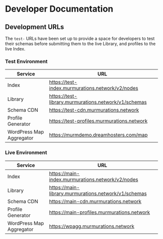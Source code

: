 # Developer Documentation

## Development URLs

The `test-` URLs have been set up to provide a space for developers to test their schemas before submitting them to the live Library, and profiles to the live Index.

### Test Environment

| Service                  | URL                                                  |
| ------------------------ | ---------------------------------------------------- |
| Index                    | https://test-index.murmurations.network/v2/nodes     |
| Library                  | https://test-library.murmurations.network/v1/schemas |
| Schema CDN               | https://test-cdn.murmurations.network                |
| Profile Generator        | https://test-profiles.murmurations.network           |
| WordPress Map Aggregator | https://murmdemo.dreamhosters.com/map                |

### Live Environment

| Service                  | URL                                                  |
| ------------------------ | ---------------------------------------------------- |
| Index                    | https://main-index.murmurations.network/v2/nodes     |
| Library                  | https://main-library.murmurations.network/v1/schemas |
| Schema CDN               | https://main-cdn.murmurations.network                |
| Profile Generator        | https://main-profiles.murmurations.network           |
| WordPress Map Aggregator | https://wpagg.murmurations.network                   |
